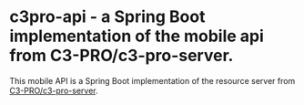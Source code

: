 # c3pro-api - a Spring Boot implementation of the mobile api from C3-PRO/c3-pro-server.

This mobile API is a Spring Boot implementation of the resource server from [C3-PRO/c3-pro-server](https://www.github.com/C3-PRO/c3-pro-server).
